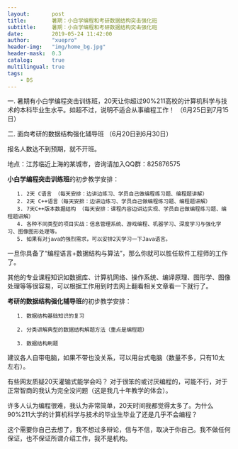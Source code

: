```yaml
---
layout:       post
title:        暑期：小白学编程和考研数据结构突击强化班
subtitle:     暑期：小白学编程和考研数据结构突击强化班
date:         2019-05-24 11:42:00
author:       "xuepro"
header-img:   "img/home_bg.jpg"
header-mask:  0.3
catalog:      true
multilingual: true
tags:
    - DS
---
```



一. 暑期有小白学编程突击训练班，20天让你超过90%211高校的计算机科学与技术的本科毕业生水平。如超不过，说明不适合从事编程工作！
（6月25日到7月15日）

二. 面向考研的数据结构强化辅导班
（6月20日到6月30日）

报名人数达不到预期，就不开班。

地点：江苏临近上海的某城市，咨询请加入QQ群：825876575

**小白学编程突击训练班**的初步教学安排：
```
   1. 2天 C语言 （每天安排：边讲边练习、学员自己做编程练习题、编程题讲解）  
   2. 2天 C++语言（每天安排：边讲边练习、学员自己做编程练习题、编程题讲解）  
   3. 7天C++版本数据结构 （每天安排：课程内容边讲边实现、学员自己做编程练习题、编程题讲解）  
   4. 各种不同类型的项目实战：信息管理系统、游戏编程、机器学习、深度学习与强化学习、图像图形处理等。
   5. 如果有对java的强烈需求，可以安排2天学习一下Java语言。
``` 
一旦你具备了“编程语言+数据结构与算法”，那么你就可以胜任软件工程师的工作了。

其他的专业课程知识如数据库、计算机网络、操作系统、编译原理、图形学、图像处理等等很容易，可以根据工作用到时去网上翻看相关文章看一下就行了。
 
 **考研的数据结构强化辅导班**的初步教学安排：
 ```
    1. 数据结构基础知识的复习
    
    2. 分类讲解典型的数据结构解题方法（重点是编程题）
    
    3. 数据结构刷题
 ```
 
建议各人自带电脑，如果不带也没关系，可以用台式电脑（数量不多，只有10太左右）。

有些网友质疑20天灌输式能学会吗？ 对于很笨的或讨厌编程的，可能不行，对于正常智商的我认为完全没问题（这是我几十年教学的体会）。

许多人认为编程很难，我认为非常简单，20天时间我都觉得太多了。为什么90%211大学的计算机科学与技术的毕业生毕业了还是几乎不会编程？

这个需要你自己去想了，我不想过多辩论，信与不信，取决于你自己。我不做任何保证，也不保证所谓介绍工作，我不是机构。

